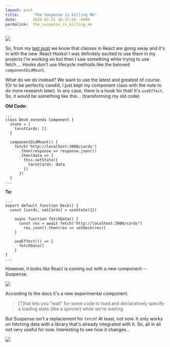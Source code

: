 ```yaml
---
layout: post
title:      "The Suspense is Killing Me"
date:       2020-05-21 16:17:58 -0400
permalink:  the_suspense_is_killing_me
---
```



![](https://media.tenor.com/images/396316b3becf0784a8a09c4540fcbfdc/tenor.gif)

So, from my [last post](https://kkamali.github.io/befriending_state_with_captain_react_hook) we know that classes in React are going away and it's in with the new. React Hooks! I was definitely excited to use them in my projects I'm working on but then I saw something while trying to use fetch.... Hooks don't use lifecycle methods like the beloved `componentDidMount`.


What do we do instead? We want to use the latest and greatest of course. (Or to be perfectly candid, I just kept my  component class with the note to do more research later). In any case, there is a hook for that! It's `useEffect`. So, it would be something like this... (transforming my old code) 

**Old Code:**
```
...
class Deck extends Component {
  state = {
    tarotCards: []
  }

  componentDidMount() {
    fetch('http://localhost:3000/cards')
      .then(response => response.json())
      .then(data => {
        this.setState({
          tarotCards: data
        })
      })
  }
...
```

**To:**
```
...
export default function Deck() {
  const [cards, setCards] = useState({})
	
	async function fetchData() {
	  const res = await fetch("http://localhost:3000/cards")
		res.json().then(res => setDeck(res))
	}
	
	useEffect(() => {
	  fetchData() 
	}
}
...
```

However, it looks like React is coming out with a new component -- Suspense. 

![](https://media.tenor.com/images/faae6c155cb324a8fde9c47bb5e60613/tenor.gif)


According to the docs it's a new experimental component. 
> [T]hat lets you "wait" for some code to load and declaratively specify a loading state (like a spinner) while we're waiting

But Suspense isn't a replacement for `fetch`! At least, not now. It only works on fetching data with a library that's already integrated with it. So, all in all not very useful for now. Interesting to see how it changes... 

![](https://media1.tenor.com/images/17f638077f347d6ee7c202312e41a106/tenor.gif?itemid=4513227)
